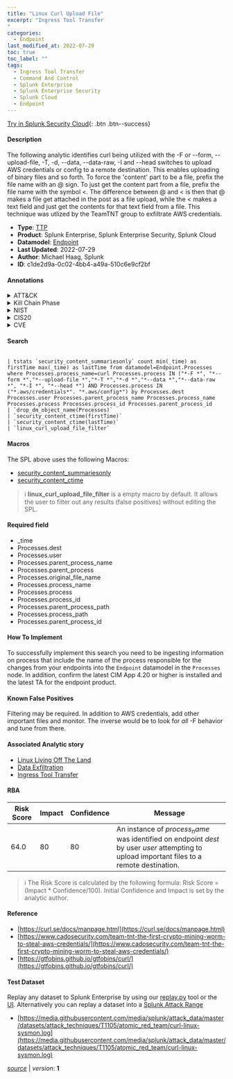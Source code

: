 ```yaml
---
title: "Linux Curl Upload File"
excerpt: "Ingress Tool Transfer
"
categories:
  - Endpoint
last_modified_at: 2022-07-29
toc: true
toc_label: ""
tags:
  - Ingress Tool Transfer
  - Command And Control
  - Splunk Enterprise
  - Splunk Enterprise Security
  - Splunk Cloud
  - Endpoint
---
```




[Try in Splunk Security Cloud](https://www.splunk.com/en_us/products/cyber-security.html){: .btn .btn--success}

#### Description

The following analytic identifies curl being utilized with the -F or --form, --upload-file, -T, -d, --data, --data-raw, -I and --head switches to upload AWS credentials or config to a remote destination. This enables uploading of binary files and so forth. To force the 'content' part to be a file, prefix the file name with an @ sign. To just get the content part from a file, prefix the file name with the symbol <. The difference between @ and < is then that @ makes a file get attached in the post as a file upload, while the < makes a text field and just get the contents for that text field from a file. This technique was utlized by the TeamTNT group to exfiltrate AWS credentials.

- **Type**: [TTP](https://github.com/splunk/security_content/wiki/Detection-Analytic-Types)
- **Product**: Splunk Enterprise, Splunk Enterprise Security, Splunk Cloud
- **Datamodel**: [Endpoint](https://docs.splunk.com/Documentation/CIM/latest/User/Endpoint)
- **Last Updated**: 2022-07-29
- **Author**: Michael Haag, Splunk
- **ID**: c1de2d9a-0c02-4bb4-a49a-510c6e9cf2bf


#### Annotations

<details>
  <summary>ATT&CK</summary>

<div markdown="1">


| ID             | Technique        |  Tactic             |
| -------------- | ---------------- |-------------------- |
| [T1105](https://attack.mitre.org/techniques/T1105/) | Ingress Tool Transfer | Command And Control |

</div>
</details>


<details>
  <summary>Kill Chain Phase</summary>

<div markdown="1">

* Actions on Objectives


</div>
</details>


<details>
  <summary>NIST</summary>

<div markdown="1">

* DE.CM



</div>
</details>

<details>
  <summary>CIS20</summary>

<div markdown="1">

* CIS 3
* CIS 5
* CIS 16



</div>
</details>

<details>
  <summary>CVE</summary>

<div markdown="1">


</div>
</details>

#### Search 

```

| tstats `security_content_summariesonly` count min(_time) as firstTime max(_time) as lastTime from datamodel=Endpoint.Processes where Processes.process_name=curl Processes.process IN ("*-F *", "*--form *","*--upload-file *","*-T *","*-d *","*--data *","*--data-raw *", "*-I *", "*--head *") AND Processes.process IN ("*.aws/credentials*". "*.aws/config*") by Processes.dest Processes.user Processes.parent_process_name Processes.process_name Processes.process Processes.process_id Processes.parent_process_id 
| `drop_dm_object_name(Processes)` 
| `security_content_ctime(firstTime)` 
| `security_content_ctime(lastTime)` 
| `linux_curl_upload_file_filter`
```

#### Macros
The SPL above uses the following Macros:
* [security_content_summariesonly](https://github.com/splunk/security_content/blob/develop/macros/security_content_summariesonly.yml)
* [security_content_ctime](https://github.com/splunk/security_content/blob/develop/macros/security_content_ctime.yml)

> :information_source:
> **linux_curl_upload_file_filter** is a empty macro by default. It allows the user to filter out any results (false positives) without editing the SPL.

#### Required field
* _time
* Processes.dest
* Processes.user
* Processes.parent_process_name
* Processes.parent_process
* Processes.original_file_name
* Processes.process_name
* Processes.process
* Processes.process_id
* Processes.parent_process_path
* Processes.process_path
* Processes.parent_process_id


#### How To Implement
To successfully implement this search you need to be ingesting information on process that include the name of the process responsible for the changes from your endpoints into the `Endpoint` datamodel in the `Processes` node. In addition, confirm the latest CIM App 4.20 or higher is installed and the latest TA for the endpoint product.

#### Known False Positives
Filtering may be required. In addition to AWS credentials, add other important files and monitor. The inverse would be to look for _all_ -F behavior and tune from there.

#### Associated Analytic story
* [Linux Living Off The Land](/stories/linux_living_off_the_land)
* [Data Exfiltration](/stories/data_exfiltration)
* [Ingress Tool Transfer](/stories/ingress_tool_transfer)




#### RBA

| Risk Score  | Impact      | Confidence   | Message      |
| ----------- | ----------- |--------------|--------------|
| 64.0 | 80 | 80 | An instance of $process_name$ was identified on endpoint $dest$ by user $user$ attempting to upload important files to a remote destination. |


> :information_source:
> The Risk Score is calculated by the following formula: Risk Score = (Impact * Confidence/100). Initial Confidence and Impact is set by the analytic author. 

#### Reference

* [https://curl.se/docs/manpage.html](https://curl.se/docs/manpage.html)
* [https://www.cadosecurity.com/team-tnt-the-first-crypto-mining-worm-to-steal-aws-credentials/](https://www.cadosecurity.com/team-tnt-the-first-crypto-mining-worm-to-steal-aws-credentials/)
* [https://gtfobins.github.io/gtfobins/curl/](https://gtfobins.github.io/gtfobins/curl/)



#### Test Dataset
Replay any dataset to Splunk Enterprise by using our [replay.py](https://github.com/splunk/attack_data#using-replaypy) tool or the [UI](https://github.com/splunk/attack_data#using-ui).
Alternatively you can replay a dataset into a [Splunk Attack Range](https://github.com/splunk/attack_range#replay-dumps-into-attack-range-splunk-server)


* [https://media.githubusercontent.com/media/splunk/attack_data/master/datasets/attack_techniques/T1105/atomic_red_team/curl-linux-sysmon.log](https://media.githubusercontent.com/media/splunk/attack_data/master/datasets/attack_techniques/T1105/atomic_red_team/curl-linux-sysmon.log)



[*source*](https://github.com/splunk/security_content/tree/develop/detections/endpoint/linux_curl_upload_file.yml) \| *version*: **1**